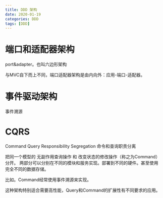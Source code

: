 ```yaml
---
title: DDD 架构
date: 2020-01-19
categories: DDD
tags: [DDD]
---
```


# 端口和适配器架构

port&adapter。也叫六边形架构

与MVC自下而上不同，端口适配器架构是由内向外：应用-端口-适配器。

# 事件驱动架构

事件溯源

# CQRS

Command Query Responsibility Segregation
命令和查询职责分离

把同一个模型的 无副作用查询操作 和 改变状态的修改操作（称之为Command）分开。
两部分可以分别在不同的模块和服务实现。部署到不同的硬件。甚至使用完全不同的数据存储。

比如。Command经常使用事件溯源来实现。

这种架构特别适合需要高性能，Query和Command的扩展性有不同要求的应用。